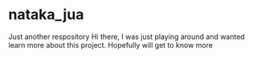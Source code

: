 # nataka_jua
Just another respository
Hi there, I was just playing around and wanted learn more about this project.
Hopefully will get to know more
